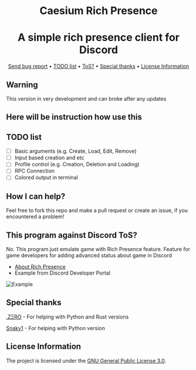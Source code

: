 <div align="center">

# Caesium Rich Presence
</div>
<div align="center">

# A simple rich presence client for Discord
</div>

<div align="center">
    <a href="https://github.com/OctoBanon-Main/Caesium-Rich-Presence/issues">Send bug report</a>
    •
    <a href="https://github.com/OctoBanon-Main/Caesium-Rich-Presence#todo-list">TODO list</a>
    •
    <a href="https://github.com/OctoBanon-Main/Caesium-Rich-Presence#this-program-against-discord-tos">ToS?</a>
    •
    <a href="https://github.com/OctoBanon-Main/Caesium-Rich-Presence#special-thanks">Special thanks</a>
    •
    <a href="https://github.com/OctoBanon-Main/Caesium-Rich-Presence#license-information">License Information</a>
</div>

## Warning
This version in very development and can broke after any updates 

## Here will be instruction how use this


## TODO list
- [ ] Basic arguments (e.g. Create, Load, Edit, Remove)
- [ ] Input based creation and etc
- [ ] Profile control (e.g. Creation, Deletion and Loading)
- [ ] RPC Connection
- [ ] Colored output in terminal

## How I can help?
Feel free to fork this repo and make a pull request or create an issue, if you encountered a problem!

## This program against Discord ToS?
No. This program just emulate game with Rich Presence feature. Feature for game developers for adding advanced status about game in Discord

- [About Rich Presence](https://discord.com/rich-presence)
- Example from Discord Developer Portal

![Example](https://discord.com/assets/43bef54c8aee2bc0fd1c717d5f8ae28a.png "Example image")

## Special thanks
[.ZΞRO](https://github.com/kostya-zero) - For helping with Python and Rust versions

[Snaky1](https://github.com/Snaky1) - For helping with Python version


## License Information
The project is licensed under the [GNU General Public License 3.0](https://github.com/OctoBanon-Main/Caesium-Rich-Presence/blob/development/LICENSE).
